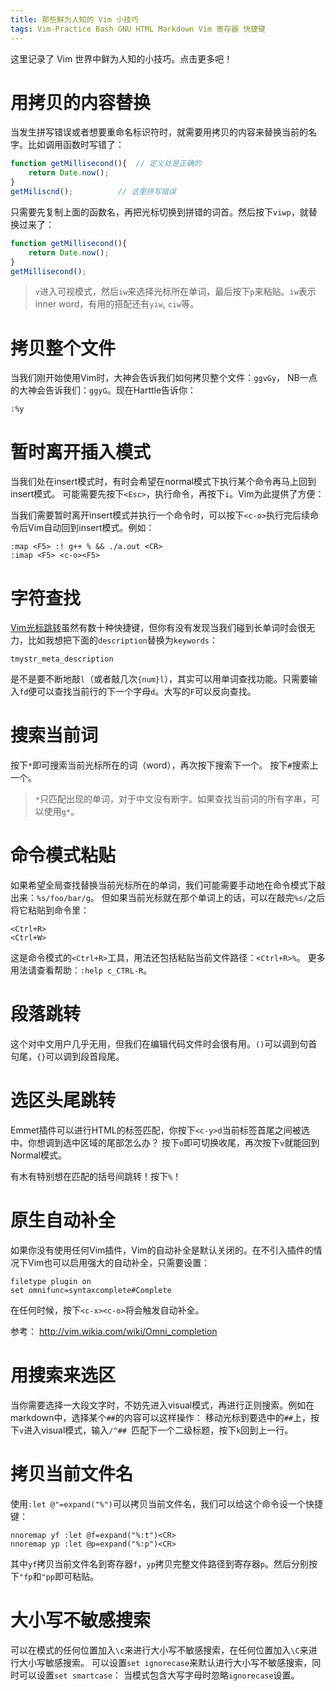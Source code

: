```yaml
---
title: 那些鲜为人知的 Vim 小技巧
tags: Vim-Practice Bash GNU HTML Markdown Vim 寄存器 快捷键
---
```


这里记录了 Vim 世界中鲜为人知的小技巧。点击更多吧！

<!--more-->

# 用拷贝的内容替换

当发生拼写错误或者想要重命名标识符时，就需要用拷贝的内容来替换当前的名字。比如调用函数时写错了：

```javascript
function getMillisecond(){  // 定义处是正确的
    return Date.now();
}
getMiliscnd();          // 这里拼写错误
```

只需要先复制上面的函数名，再把光标切换到拼错的词首。然后按下`viwp`，就替换过来了：

```javascript
function getMillisecond(){
    return Date.now();
}
getMillisecond();
```

> `v`进入可视模式，然后`iw`来选择光标所在单词，最后按下`p`来粘贴。`iw`表示inner word，有用的搭配还有`yiw`, `ciw`等。

# 拷贝整个文件

当我们刚开始使用Vim时，大神会告诉我们如何拷贝整个文件：`ggvGy`，
NB一点的大神会告诉我们：`ggyG`。现在Harttle告诉你：

```
:%y
```

# 暂时离开插入模式

当我们处在insert模式时，有时会希望在normal模式下执行某个命令再马上回到insert模式。
可能需要先按下`<Esc>`，执行命令，再按下`i`。Vim为此提供了方便：

当我们需要暂时离开insert模式并执行一个命令时，可以按下`<c-o>`执行完后续命令后Vim自动回到insert模式。例如：

```
:map <F5> :! g++ % && ./a.out <CR>
:imap <F5> <c-o><F5>
```

# 字符查找

[Vim光标跳转][vim-cursor]虽然有数十种快捷键，但你有没有发现当我们碰到长单词时会很无力，比如我想把下面的`description`替换为`keywords`：

```
tmystr_meta_description
```

是不是要不断地敲`l`（或者敲几次`{num}l`），其实可以用单词查找功能。只需要输入`fd`便可以查找当前行的下一个字母`d`。大写的`F`可以反向查找。

# 搜索当前词

按下`*`即可搜索当前光标所在的词（word），再次按下搜索下一个。
按下`#`搜索上一个。

> `*`只匹配出现的单词，对于中文没有断字。如果查找当前词的所有字串，可以使用`g*`。

# 命令模式粘贴

如果希望全局查找替换当前光标所在的单词，我们可能需要手动地在命令模式下敲出来：`%s/foo/bar/g`。
但如果当前光标就在那个单词上的话，可以在敲完`%s/`之后将它粘贴到命令里：

```
<Ctrl+R>
<Ctrl+W>
```

这是命令模式的`<Ctrl+R>`工具，用法还包括粘贴当前文件路径：`<Ctrl+R>%`。
更多用法请查看帮助：`:help c_CTRL-R`。

# 段落跳转

这个对中文用户几乎无用，但我们在编辑代码文件时会很有用。`()`可以调到句首句尾，`{}`可以调到段首段尾。

# 选区头尾跳转

Emmet插件可以进行HTML的标签匹配，你按下`<c-y>d`当前标签首尾之间被选中。你想调到选中区域的尾部怎么办？
按下`o`即可切换收尾，再次按下`v`就能回到Normal模式。

有木有特别想在匹配的括号间跳转！按下`%`！

# 原生自动补全

如果你没有使用任何Vim插件，Vim的自动补全是默认关闭的。在不引入插件的情况下Vim也可以启用强大的自动补全，只需要设置：

```vim
filetype plugin on
set omnifunc=syntaxcomplete#Complete
```

在任何时候，按下`<c-x><c-o>`将会触发自动补全。

参考： <http://vim.wikia.com/wiki/Omni_completion>

# 用搜索来选区

当你需要选择一大段文字时，不妨先进入visual模式，再进行正则搜索。例如在markdown中，选择某个`##`的内容可以这样操作：
移动光标到要选中的`##`上，按下`v`进入visual模式，输入`/^## `匹配下一个二级标题，按下`k`回到上一行。

# 拷贝当前文件名

使用`:let @"=expand("%")`可以拷贝当前文件名，我们可以给这个命令设一个快捷键：

```vim
nnoremap yf :let @f=expand("%:t")<CR>
nnoremap yp :let @p=expand("%:p")<CR>
```

其中`yf`拷贝当前文件名到寄存器`f`，`yp`拷贝完整文件路径到寄存器`p`。然后分别按下`"fp`和`"pp`即可粘贴。

# 大小写不敏感搜索

可以在模式的任何位置加入`\c`来进行大小写不敏感搜索，在任何位置加入`\C`来进行大小写敏感搜索。
可以设置`set ignorecase`来默认进行大小写不敏感搜索，同时可以设置`set smartcase`：
当模式包含大写字母时忽略`ignorecase`设置。

[vim-cursor]: /2015/11/07/vim-cursor.html
